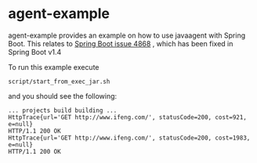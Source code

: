 # agent-example 
agent-example provides an example on how to use javaagent with Spring Boot.
This relates to [Spring Boot issue 4868](https://github.com/spring-projects/spring-boot/issues/4868)
, which has been fixed in Spring Boot v1.4

To run this example execute 
```
script/start_from_exec_jar.sh
```

and you should see the following:

```
... projects build building ...
HttpTrace{url='GET http://www.ifeng.com/', statusCode=200, cost=921, e=null}
HTTP/1.1 200 OK
HttpTrace{url='GET http://www.ifeng.com/', statusCode=200, cost=1983, e=null}
HTTP/1.1 200 OK
```
 
